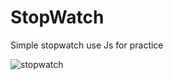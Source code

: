 # StopWatch

Simple stopwatch use Js for practice

![stopwatch](https://user-images.githubusercontent.com/64429138/124001780-2aa0c800-d9ff-11eb-97b7-991f02d2f1dc.jpg)
